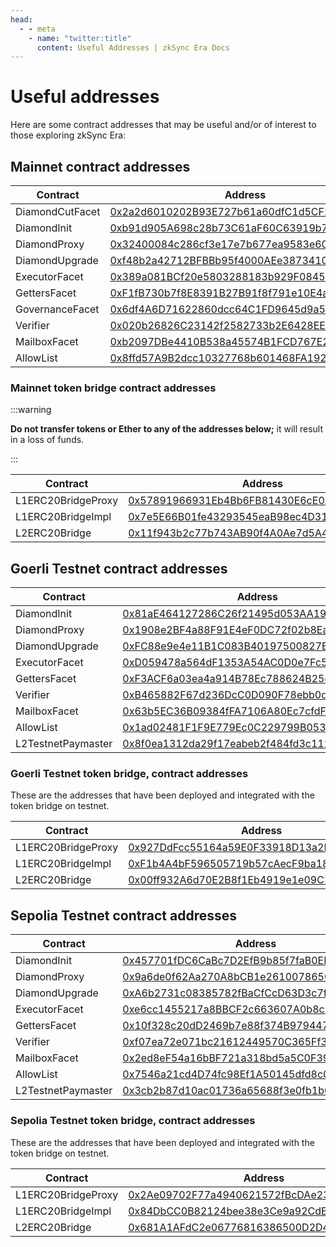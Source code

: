 ```yaml
---
head:
  - - meta
    - name: "twitter:title"
      content: Useful Addresses | zkSync Era Docs
---
```


# Useful addresses

Here are some contract addresses that may be useful and/or of interest to those exploring zkSync Era:

## Mainnet contract addresses

| Contract        | Address                                                                                                                    |
| --------------- | -------------------------------------------------------------------------------------------------------------------------- |
| DiamondCutFacet | [0x2a2d6010202B93E727b61a60dfC1d5CF2707c1CE](https://etherscan.io/address/0x2a2d6010202B93E727b61a60dfC1d5CF2707c1CE#code) |
| DiamondInit     | [0xb91d905A698c28b73C61aF60C63919b754FCF4DE](https://etherscan.io/address/0xb91d905A698c28b73C61aF60C63919b754FCF4DE#code) |
| DiamondProxy    | [0x32400084c286cf3e17e7b677ea9583e60a000324](https://etherscan.io/address/0x32400084c286cf3e17e7b677ea9583e60a000324#code) |
| DiamondUpgrade  | [0xf48b2a42712BFBBb95f4000AEe3873410DC0546F](https://etherscan.io/address/0xf48b2a42712BFBBb95f4000AEe3873410DC0546F#code) |
| ExecutorFacet   | [0x389a081BCf20e5803288183b929F08458F1d863D](https://etherscan.io/address/0x389a081BCf20e5803288183b929F08458F1d863D#code) |
| GettersFacet    | [0xF1fB730b7f8E8391B27B91f8f791e10E4a53CEcc](https://etherscan.io/address/0xF1fB730b7f8E8391B27B91f8f791e10E4a53CEcc#code) |
| GovernanceFacet | [0x6df4A6D71622860dcc64C1FD9645d9a5BE96f088](https://etherscan.io/address/0x6df4A6D71622860dcc64C1FD9645d9a5BE96f088#code) |
| Verifier        | [0x020b26826C23142f2582733b2E6428EE31eAaB49](https://etherscan.io/address/0x020b26826C23142f2582733b2E6428EE31eAaB49#code) |
| MailboxFacet    | [0xb2097DBe4410B538a45574B1FCD767E2303c7867](https://etherscan.io/address/0xb2097DBe4410B538a45574B1FCD767E2303c7867#code) |
| AllowList       | [0x8ffd57A9B2dcc10327768b601468FA192adC5C86](https://etherscan.io/address/0x8ffd57A9B2dcc10327768b601468FA192adC5C86#code) |

### Mainnet token bridge contract addresses

:::warning

**Do not transfer tokens or Ether to any of the addresses below;** it will result in a loss of funds.

:::

| Contract           | Address                                                                                                                     |
| ------------------ | --------------------------------------------------------------------------------------------------------------------------- |
| L1ERC20BridgeProxy | [0x57891966931Eb4Bb6FB81430E6cE0A03AAbDe063](https://etherscan.io/address/0x57891966931Eb4Bb6FB81430E6cE0A03AAbDe063#code)  |
| L1ERC20BridgeImpl  | [0x7e5E66B01fe43293545eaB98ec4D31784A5Efa84](https://etherscan.io/address/0x7e5E66B01fe43293545eaB98ec4D31784A5Efa84#code)  |
| L2ERC20Bridge      | [0x11f943b2c77b743AB90f4A0Ae7d5A4e7FCA3E102](https://explorer.zksync.io/address/0x11f943b2c77b743AB90f4A0Ae7d5A4e7FCA3E102) |

## Goerli Testnet contract addresses

| Contract           | Address                                                                                                                            |
| ------------------ | ---------------------------------------------------------------------------------------------------------------------------------- |
| DiamondInit        | [0x81aE464127286C26f21495d053AA19Eec708055F](https://goerli.etherscan.io/address/0x81aE464127286C26f21495d053AA19Eec708055F#code)  |
| DiamondProxy       | [0x1908e2BF4a88F91E4eF0DC72f02b8Ea36BEa2319](https://goerli.etherscan.io/address/0x1908e2BF4a88F91E4eF0DC72f02b8Ea36BEa2319#code)  |
| DiamondUpgrade     | [0xFC88e9e4e11B1C083B40197500827E1894d55a83](https://goerli.etherscan.io/address/0xFC88e9e4e11B1C083B40197500827E1894d55a83#code)  |
| ExecutorFacet      | [0xD059478a564dF1353A54AC0D0e7Fc55A90b92246](https://goerli.etherscan.io/address/0xD059478a564dF1353A54AC0D0e7Fc55A90b92246#code)  |
| GettersFacet       | [0xF3ACF6a03ea4a914B78Ec788624B25ceC37c14A4](https://goerli.etherscan.io/address/0xF3ACF6a03ea4a914B78Ec788624B25ceC37c14A4#code)  |
| Verifier           | [0xB465882F67d236DcC0D090F78ebb0d838e9719D8](https://goerli.etherscan.io/address/0xB465882F67d236DcC0D090F78ebb0d838e9719D8#code)  |
| MailboxFacet       | [0x63b5EC36B09384fFA7106A80Ec7cfdFCa521fD08](https://goerli.etherscan.io/address/0x63b5EC36B09384fFA7106A80Ec7cfdFCa521fD08#code)  |
| AllowList          | [0x1ad02481F1F9E779Ec0C229799B05365E453Ce30](https://goerli.etherscan.io/address/0x1ad02481F1F9E779Ec0C229799B05365E453Ce30#code)  |
| L2TestnetPaymaster | [0x8f0ea1312da29f17eabeb2f484fd3c112cccdd63](https://goerli.explorer.zksync.io/address/0x8f0ea1312da29f17eabeb2f484fd3c112cccdd63) |

### Goerli Testnet token bridge, contract addresses

These are the addresses that have been deployed and integrated with the token bridge on testnet.

| Contract           | Address                                                                                                                            |
| ------------------ | ---------------------------------------------------------------------------------------------------------------------------------- |
| L1ERC20BridgeProxy | [0x927DdFcc55164a59E0F33918D13a2D559bC10ce7](https://goerli.etherscan.io/address/0x927DdFcc55164a59E0F33918D13a2D559bC10ce7#code)  |
| L1ERC20BridgeImpl  | [0xF1b4A4bF596505719b57cAecF9ba18FE23CE7897](https://goerli.etherscan.io/address/0xF1b4A4bF596505719b57cAecF9ba18FE23CE7897#code)  |
| L2ERC20Bridge      | [0x00ff932A6d70E2B8f1Eb4919e1e09C1923E7e57b](https://goerli.explorer.zksync.io/address/0x00ff932A6d70E2B8f1Eb4919e1e09C1923E7e57b) |

## Sepolia Testnet contract addresses

| Contract           | Address                                                                                                                             |
| ------------------ | ----------------------------------------------------------------------------------------------------------------------------------- |
| DiamondInit        | [0x457701fDC6CaBc7D2EfB9b85f7faB0EE4bBD3c36](https://sepolia.etherscan.io/address/0x457701fDC6CaBc7D2EfB9b85f7faB0EE4bBD3c36#code)  |
| DiamondProxy       | [0x9a6de0f62Aa270A8bCB1e2610078650D539B1Ef9](https://sepolia.etherscan.io/address/0x9a6de0f62Aa270A8bCB1e2610078650D539B1Ef9#code)  |
| DiamondUpgrade     | [0xA6b2731c08385782fBaCfCcD63D3c7fc7b798E47](https://sepolia.etherscan.io/address/0xA6b2731c08385782fBaCfCcD63D3c7fc7b798E47#code)  |
| ExecutorFacet      | [0xe6cc1455217a8BBCF2c663607A0b8c200B8732F1](https://sepolia.etherscan.io/address/0xe6cc1455217a8BBCF2c663607A0b8c200B8732F1#code)  |
| GettersFacet       | [0x10f328c20dD2469b7e88f374B9794471599c1c8D](https://sepolia.etherscan.io/address/0x10f328c20dD2469b7e88f374B9794471599c1c8D#code)  |
| Verifier           | [0xf07ea72e071bc21612449570C365Ff3DC9176Ecb](https://sepolia.etherscan.io/address/0xf07ea72e071bc21612449570C365Ff3DC9176Ecb#code)  |
| MailboxFacet       | [0x2ed8eF54a16bBF721a318bd5a5C0F39Be70eaa65](https://sepolia.etherscan.io/address/0x2ed8eF54a16bBF721a318bd5a5C0F39Be70eaa65#code)  |
| AllowList          | [0x7546a21cd4D74fc98Ef1A50145dfd8c043e2096F](https://sepolia.etherscan.io/address/0x7546a21cd4D74fc98Ef1A50145dfd8c043e2096F#code)  |
| L2TestnetPaymaster | [0x3cb2b87d10ac01736a65688f3e0fb1b070b3eea3](https://sepolia.explorer.zksync.io/address/0x3cb2b87d10ac01736a65688f3e0fb1b070b3eea3) |

### Sepolia Testnet token bridge, contract addresses

These are the addresses that have been deployed and integrated with the token bridge on testnet.

| Contract           | Address                                                                                                                             |
| ------------------ | ----------------------------------------------------------------------------------------------------------------------------------- |
| L1ERC20BridgeProxy | [0x2Ae09702F77a4940621572fBcDAe2382D44a2cbA](https://sepolia.etherscan.io/address/0x2Ae09702F77a4940621572fBcDAe2382D44a2cbA#code)  |
| L1ERC20BridgeImpl  | [0x84DbCC0B82124bee38e3Ce9a92CdE2f943bab60D](https://sepolia.etherscan.io/address/0x84DbCC0B82124bee38e3Ce9a92CdE2f943bab60D#code)  |
| L2ERC20Bridge      | [0x681A1AFdC2e06776816386500D2D461a6C96cB45](https://sepolia.explorer.zksync.io/address/0x681A1AFdC2e06776816386500D2D461a6C96cB45) |
